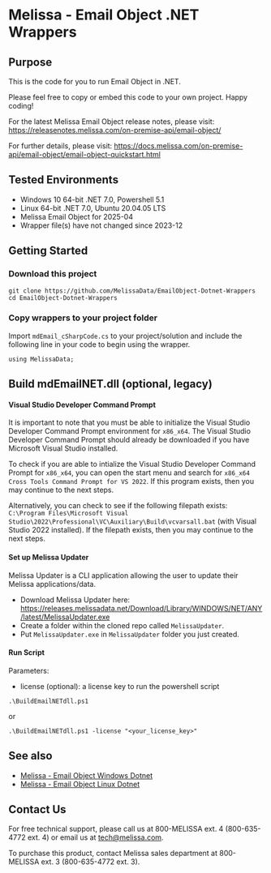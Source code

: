 # Melissa - Email Object .NET Wrappers

## Purpose
This is the code for you to run Email Object in .NET.

Please feel free to copy or embed this code to your own project. Happy coding!

For the latest Melissa Email Object release notes, please visit: https://releasenotes.melissa.com/on-premise-api/email-object/

For further details, please visit: https://docs.melissa.com/on-premise-api/email-object/email-object-quickstart.html

## Tested Environments
- Windows 10 64-bit .NET 7.0, Powershell 5.1
- Linux 64-bit .NET 7.0, Ubuntu 20.04.05 LTS
- Melissa Email Object for 2025-04
- Wrapper file(s) have not changed since 2023-12

## Getting Started

### Download this project
```
git clone https://github.com/MelissaData/EmailObject-Dotnet-Wrappers
cd EmailObject-Dotnet-Wrappers
```

### Copy wrappers to your project folder
Import `mdEmail_cSharpCode.cs` to your project/solution and include the following line in your code to begin using the wrapper.

```
using MelissaData;
```

## Build mdEmailNET.dll (optional, legacy)

#### Visual Studio Developer Command Prompt
It is important to note that you must be able to initialize the Visual Studio Developer Command Prompt environment for `x86_x64`. The Visual Studio Developer Command Prompt should already be downloaded if you have Microsoft Visual Studio installed. 

To check if you are able to intialize the Visual Studio Developer Command Prompt for `x86_x64`, you can open the start menu and search for `x86_x64 Cross Tools Command Prompt for VS 2022`. If this program exists, then you may continue to the next steps.

Alternatively, you can check to see if the following filepath exists: `C:\Program Files\Microsoft Visual Studio\2022\Professional\VC\Auxiliary\Build\vcvarsall.bat` (with Visual Studio 2022 installed). If the filepath exists, then you may continue to the next steps.

#### Set up Melissa Updater 
Melissa Updater is a CLI application allowing the user to update their Melissa applications/data. 

- Download Melissa Updater here: <https://releases.melissadata.net/Download/Library/WINDOWS/NET/ANY/latest/MelissaUpdater.exe>
- Create a folder within the cloned repo called `MelissaUpdater`.
- Put `MelissaUpdater.exe` in `MelissaUpdater` folder you just created.

#### Run Script
Parameters:
- license (optional): a license key to run the powershell script

```
.\BuildEmailNETdll.ps1
```

or

```
.\BuildEmailNETdll.ps1 -license "<your_license_key>"
```

## See also
- [Melissa - Email Object Windows Dotnet](https://github.com/MelissaData/EmailObject-Dotnet)
- [Melissa - Email Object Linux Dotnet](https://github.com/MelissaData/EmailObject-Dotnet-Linux)
    
## Contact Us
For free technical support, please call us at 800-MELISSA ext. 4 (800-635-4772 ext. 4) or email us at tech@melissa.com.

To purchase this product, contact Melissa sales department at 800-MELISSA ext. 3 (800-635-4772 ext. 3).
